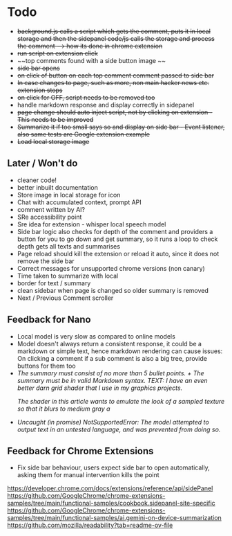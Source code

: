 # Todo

* ~~background.js calls a script which gets the comment, puts it in local storage and then the sidepanel code/js calls the storage and process the comment --> how its done in chrome extension~~
* ~~run script on extension click~~
* ~~top comments found with a side button image ~~
* ~~side bar opens~~
* ~~on click of button on each top comment comment passed to side bar~~ 
* ~~In case changes to page, such as more, non main hacker news etc. extension stops~~
* ~~on click for OFF, script needs to be removed too~~
* handle markdown response and display correctly in sidepanel
* ~~page change should auto inject script, not by clicking on extension - This needs to be improved~~
* ~~Summarize it if too small says so and display on side bar - Event listener, also same tests are Google extension example~~
* ~~Load local storage image~~

## Later / Won't do
* cleaner code!
* better inbuilt documentation
* Store image in local storage for icon
* Chat with accumulated context, prompt API
* comment written by AI?
* SRe accessibility point
* Sre idea for extension - whisper local speech model
* Side bar logic also checks for depth of the comment and providers a button for you to go down and get summary, so it runs a loop to check depth gets all texts and summarises
* Page reload should kill the extension or reload it auto, since it does not remove the side bar
* Correct messages for unsupported chrome versions (non canary)
* Time taken to summarize with local
* border for text / summary
* clean sidebar when page is changed so older summary is removed
* Next / Previous Comment scroller

## Feedback for Nano
* Local model is very slow as compared to online models
* Model doesn't always return a consistent response, it could be a markdown or simple text, hence markdown rendering can cause issues: On clicking a comment if a sub comment is also a big tree, provide buttons for them too
* *The summary must consist of no more than 5 bullet points. + The summary must be in valid Markdown syntax. TEXT: I have an even better darn grid shader that I use in my graphics projects.<p>The shader in this article wants to emulate the look of a sampled texture so that it blurs to medium gray a*
* *Uncaught (in promise) NotSupportedError: The model attempted to output text in an untested language, and was prevented from doing so.*

## Feedback for Chrome Extensions
* Fix side bar behaviour, users expect side bar to open automatically, asking them for manual intervention kills the point

https://developer.chrome.com/docs/extensions/reference/api/sidePanel 
https://github.com/GoogleChrome/chrome-extensions-samples/tree/main/functional-samples/cookbook.sidepanel-site-specific
https://github.com/GoogleChrome/chrome-extensions-samples/tree/main/functional-samples/ai.gemini-on-device-summarization
https://github.com/mozilla/readability?tab=readme-ov-file